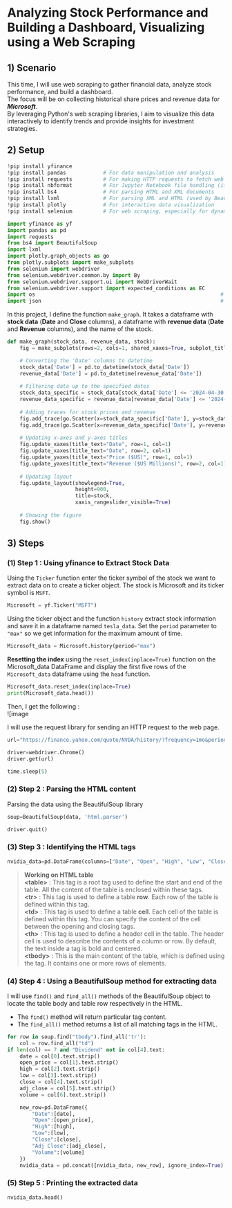 # Analyzing Stock Performance and Building a Dashboard, Visualizing using a Web Scraping
## 1) Scenario
This time, I will use web scraping to gather financial data, analyze stock performance, and build a dashboard.    
The focus will be on collecting historical share prices and revenue data for ***Microsoft***.    
By leveraging Python's web scraping libraries, I aim to visualize this data interactively to identify trends and provide insights for investment strategies.

## 2) Setup
```python
!pip install yfinance
!pip install pandas            # For data manipulation and analysis
!pip install requests          # For making HTTP requests to fetch web pages
!pip install nbformat          # For Jupyter Notebook file handling (if needed)
!pip install bs4               # For parsing HTML and XML documents
!pip install lxml              # For parsing XML and HTML (used by BeautifulSoup)
!pip install plotly            # For interactive data visualization
!pip install selenium          # For web scraping, especially for dynamically loaded content
```
```python
import yfinance as yf
import pandas as pd
import requests
from bs4 import BeautifulSoup
import lxml
import plotly.graph_objects as go
from plotly.subplots import make_subplots
from selenium import webdriver
from selenium.webdriver.common.by import By
from selenium.webdriver.support.ui import WebDriverWait
from selenium.webdriver.support import expected_conditions as EC
import os                                                            # Importing the os library for operating system interactions
import json                                                          # Importing the json library for JSON file handling
```
In this project, I define the function `make_graph`. It takes a dataframe with **stock data** (**Date** and **Close** columns), a dataframe with **revenue data** (**Date** and **Revenue** columns), and the name of the stock.
```python
def make_graph(stock_data, revenue_data, stock):
    fig = make_subplots(rows=2, cols=1, shared_xaxes=True, subplot_titles=("Historical Share Price", "Historical Revenue"), vertical_spacing = .3)

    # Converting the 'Date' columns to datetime
    stock_data['Date'] = pd.to_datetime(stock_data['Date'])
    revenue_data['Date'] = pd.to_datetime(revenue_data['Date'])
    
    # Filtering data up to the specified dates
    stock_data_specific = stock_data[stock_data['Date'] <= '2024-04-30']
    revenue_data_specific = revenue_data[revenue_data['Date'] <= '2024-03-31']
    
    # Adding traces for stock prices and revenue
    fig.add_trace(go.Scatter(x=stock_data_specific['Date'], y=stock_data_specific['Close'].astype("float"), name="Share Price"), row=1, col=1)
    fig.add_trace(go.Scatter(x=revenue_data_specific['Date'], y=revenue_data_specific['Revenue'].astype("float"), name="Revenue"), row=2, col=1)
    
    # Updating x-axes and y-axes titles
    fig.update_xaxes(title_text="Date", row=1, col=1)
    fig.update_xaxes(title_text="Date", row=2, col=1)
    fig.update_yaxes(title_text="Price ($US)", row=1, col=1)
    fig.update_yaxes(title_text="Revenue ($US Millions)", row=2, col=1)
    
    # Updating layout
    fig.update_layout(showlegend=True,
                      height=900,
                      title=stock,
                      xaxis_rangeslider_visible=True)
    
    # Showing the figure
    fig.show()
```

## 3) Steps
### (1) Step 1 : Using yfinance to Extract Stock Data    
Using the `Ticker` function enter the ticker symbol of the stock we want to extract data on to create a ticker object. The stock is Microsoft and its ticker symbol is `MSFT`.    
```python
Microsoft = yf.Ticker("MSFT")
```
Using the ticker object and the function `history` extract stock information and save it in a dataframe named `tesla_data`. Set the `period` parameter to ` "max" ` so we get information for the maximum amount of time.    
```python
Microsoft_data = Microsoft.history(period="max")
```
**Resetting the index** using the `reset_index(inplace=True)` function on the Microsoft_data DataFrame and display the first five rows of the `Microsoft_data` dataframe using the `head` function.
```python
Microsoft_data.reset_index(inplace=True)
print(Microsoft_data.head())
```
Then, I get the following :    
![image

I will use the request library for sending an HTTP request to the web page.  
```python
url="https://finance.yahoo.com/quote/NVDA/history/?frequency=1mo&period1=1533772800&period2=1717891200"
```
```python
driver=webdriver.Chrome()
driver.get(url)
```
```python
time.sleep(5)
```

### (2) Step 2 : Parsing the HTML content

Parsing the data using the BeautifulSoup library
```python
soup=BeautifulSoup(data, 'html.parser')
```
```python
driver.quit()
```

### (3) Step 3 : Identifying the HTML tags

```python
nvidia_data=pd.DataFrame(columns=["Date", "Open", "High", "Low", "Close", "Volume"])
```
>**Working on HTML table**    
>**&lt;table&gt;** : This tag is a root tag used to define the start and end of the table. All the content of the table is enclosed within these tags.    
>**&lt;tr&gt;** : This tag is used to define a table **row**. Each row of the table is defined within this tag.    
>**&lt;td&gt;** : This tag is used to define a table **cell**. Each cell of the table is defined within this tag. You can specify the content of the cell between the opening and closing tags.    
>**&lt;th&gt;** : This tag is used to define a header cell in the table. The header cell is used to describe the contents of a column or row. By default, the text inside a tag is bold and centered.    
>**&lt;tbody&gt;** : This is the main content of the table, which is defined using the tag. It contains one or more rows of elements.    

### (4) Step 4 : Using a BeautifulSoup method for extracting data
I will use `find()` and `find_all()` methods of the BeautifulSoup object to locate the table body and table row respectively in the HTML.
* The `find()` method will return particular tag content.
* The `find_all()` method returns a list of all matching tags in the HTML.
```python
for row in soup.find("tbody").find_all('tr'):
    col = row.find_all("td")
if len(col) == 7 and "Dividend" not in col[4].text:
    date = col[0].text.strip()
    open_price = col[1].text.strip()
    high = col[2].text.strip()
    low = col[3].text.strip()
    close = col[4].text.strip()
    adj_close = col[5].text.strip()
    volume = col[6].text.strip()

    new_row=pd.DataFrame({
        "Date":[date],
        "Open":[open_price],
        "High":[high],
        "Low":[low],
        "Close":[close],
        "Adj Close":[adj_close],
        "Volume":[volume]
    })
    nvidia_data = pd.concat([nvidia_data, new_row], ignore_index=True)
```
### (5) Step 5 : Printing the extracted data
```python
nvidia_data.head()
```
